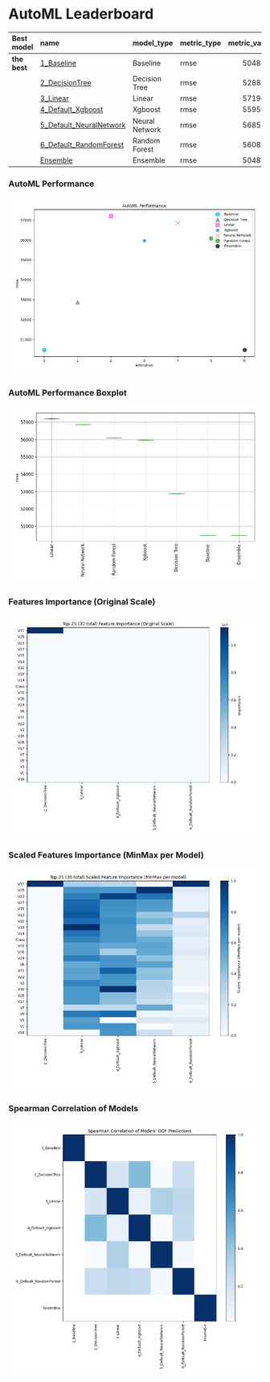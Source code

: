 # AutoML Leaderboard

| Best model   | name                                                         | model_type     | metric_type   |   metric_value |   train_time |
|:-------------|:-------------------------------------------------------------|:---------------|:--------------|---------------:|-------------:|
| **the best** | [1_Baseline](1_Baseline/README.md)                           | Baseline       | rmse          |        50483.6 |         0.71 |
|              | [2_DecisionTree](2_DecisionTree/README.md)                   | Decision Tree  | rmse          |        52882.4 |        11.79 |
|              | [3_Linear](3_Linear/README.md)                               | Linear         | rmse          |        57196.1 |         2.82 |
|              | [4_Default_Xgboost](4_Default_Xgboost/README.md)             | Xgboost        | rmse          |        55959.8 |         4.28 |
|              | [5_Default_NeuralNetwork](5_Default_NeuralNetwork/README.md) | Neural Network | rmse          |        56854.4 |         1.01 |
|              | [6_Default_RandomForest](6_Default_RandomForest/README.md)   | Random Forest  | rmse          |        56083.7 |         6.76 |
|              | [Ensemble](Ensemble/README.md)                               | Ensemble       | rmse          |        50483.6 |         0.17 |

### AutoML Performance
![AutoML Performance](ldb_performance.png)

### AutoML Performance Boxplot
![AutoML Performance Boxplot](ldb_performance_boxplot.png)

### Features Importance (Original Scale)
![features importance across models](features_heatmap.png)



### Scaled Features Importance (MinMax per Model)
![scaled features importance across models](features_heatmap_scaled.png)



### Spearman Correlation of Models
![models spearman correlation](correlation_heatmap.png)

